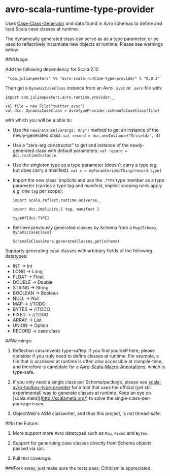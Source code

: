 avro-scala-runtime-type-provider
================================

Uses [Case-Class-Generator](https://github.com/julianpeeters/case-class-generator) and data found in Avro schemas to define and load Scala case classes at runtime.

The dynamically generated class can serve as as a type parameter, or be used to reflectively instantiate new objects at runtime. Please see warnings below.



###Usage:

Add the following dependency for Scala 2.10
  

    `"com.julianpeeters" %% "avro-scala-runtime-type-provider" % "0.0.2"`

Then get a `DynamicCaseClass` instance from an Avro `.avsc` or `.avro` file with:


    import com.julianpeeters.avro.runtime.provider._

    val file = new File("twitter.avsc")
    val dcc: DynamicCaseClass = AvroTypeProvider.schemaToCaseClass(file)



with which you will be a able to:


* Use the `newInstance(varargs: Any*)` method to get an instance of the newly-generated class:
    `val record = dcc.newInstance("Griselda", 4)`


* Use a "zero-arg constructor" to get and instance of the newly-generated class with default parameters:
    `val record = dcc.runtimeInstance`


* Use the singleton type as a type parameter (doesn't carry a type tag, but does carry a manifest):
    `val x = myParamterizedThing[record.type]`


* Import the new  class' implicits and use the `.TYPE` type member as a type parameter (carries a type tag and manifest, implicit scoping rules apply e.g. one `tag` per scope):



    `import scala.reflect.runtime.universe._`

    `import dcc.implicits.{ tag, manifest }`

    `typeOf[dcc.TYPE]`


* Retrieve previously generated classes by Schema from a `Map[Schema, DynamicCaseClass]`

     `SchemaToClassStore.generatedClasses.get(schema)`



Supports generating case classes with arbitrary fields of the following datatypes: 


* INT -> Int
* LONG -> Long
* FLOAT -> Float
* DOUBLE -> Double
* STRING -> String
* BOOLEAN -> Boolean
* NULL  -> Null
* MAP -> //TODO
* BYTES -> //TODO
* FIXED -> //TODO
* ARRAY -> List
* UNION -> Option
* RECORD -> case class




##Warnings: 

1) Reflection circumvents type-saftey. If you find yourself here, please consider if you truly need to define classes at runtime. For example, a file that is accessed at runtime is often *also* accessible at compile-time, and therefore is candidate for a [Avro-Scala-Macro-Annotations](https://github.com/julianpeeters/avro-scala-macro-annotations), which is type-safe.

2) If you only need a single class per Schema/package, please see [scala-avro-toolbox-type-provider](https://github.com/julianpeeters/scala-avro-toolbox-type-provider) for a tool that uses the official (yet still experimental) way to generate classes at runtime. Keep an eye on [scala.meta])(http://scalameta.org/) to solve the single-class-per-package issue.

3) ObjectWeb's ASM classwriter, and thus this project, is _not_ thread-safe.


##In the Future:

1) More support more Avro datatypes such as `Map`, `Fixed` and `Bytes`.

2) Support for generating case classes directly from Schema objects passed via rpc. 

3) Full test coverage.



###Fork away, just make sure the tests pass. Criticism is appreciated.


